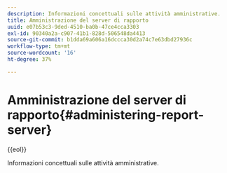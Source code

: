 ```yaml
---
description: Informazioni concettuali sulle attività amministrative.
title: Amministrazione del server di rapporto
uuid: e07b53c3-9ded-4510-ba0b-47ce4cca3303
exl-id: 90340a2a-c907-41b1-828d-506548da4413
source-git-commit: b1dda69a606a16dccca30d2a74c7e63dbd27936c
workflow-type: tm+mt
source-wordcount: '16'
ht-degree: 37%

---
```


# Amministrazione del server di rapporto{#administering-report-server}

{{eol}}

Informazioni concettuali sulle attività amministrative.
